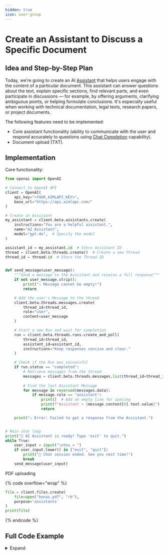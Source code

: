 ```yaml
---
hidden: true
icon: user-group
---
```


# Create an Assistant to Discuss a Specific Document

## Idea and Step-by-Step Plan

Today, we’re going to create an AI [Assistant](../solutions/openai/assistants/) that helps users engage with the content of a particular document. This assistant can answer questions about the text, explain specific sections, find relevant parts, and even participate in discussions — for example, by offering arguments, clarifying ambiguous points, or helping formulate conclusions. It's especially useful when working with technical documentation, legal texts, research papers, or project documents.

The following features need to be implemented:

* Core assistant functionality (ability to communicate with the user and respond accurately to questions using [Chat Completion](../capabilities/completion-or-chat-models.md) capability).
* Document upload (TXT).

## Implementation

Core functionality:

```python
from openai import OpenAI

# Connect to OpenAI API
client = OpenAI(
    api_key="<YOUR_AIMLAPI_KEY>",
    base_url="https://api.aimlapi.com/"
)

# Create an Assistant
my_assistant = client.beta.assistants.create(
    instructions="You are a helpful assistant.",
    name="AI Assistant",
    model="gpt-4o",  # Specify the model
)

assistant_id = my_assistant.id  # Store Assistant ID
thread = client.beta.threads.create()  # Create a new Thread
thread_id = thread.id  # Store the Thread ID


def send_message(user_message):
    """Send a message to the Assistant and receive a full response"""
    if not user_message.strip():
        print("⚠️ Message cannot be empty!")
        return

    # Add the user's Message to the thread
    client.beta.threads.messages.create(
        thread_id=thread_id,
        role="user",
        content=user_message
    )

    # Start a new Run and wait for completion
    run = client.beta.threads.runs.create_and_poll(
        thread_id=thread_id,
        assistant_id=assistant_id,
        instructions="Keep responses concise and clear."
    )

    # Check if the Run was successful
    if run.status == "completed":
        # Retrieve messages from the thread
        messages = client.beta.threads.messages.list(thread_id=thread_id)
        
        # Find the last Assistant Message
        for message in reversed(messages.data):
            if message.role == "assistant":
                print()  # Add an empty line for spacing
                print(f"Assistant > {message.content[0].text.value}")
                return

    print("⚠️ Error: Failed to get a response from the Assistant.")


# Main chat loop
print("🤖 AI Assistant is ready! Type 'exit' to quit.")
while True:
    user_input = input("\nYou > ")
    if user_input.lower() in ["exit", "quit"]:
        print("👋 Chat session ended. See you next time!")
        break
    send_message(user_input)

```

PDF uploading

{% code overflow="wrap" %}
```python
file = client.files.create(
    file=open("bonus.pdf", "rb"),
    purpose='assistants'
)
print(file)
```
{% endcode %}

## Full Code Example

<details>

<summary>Expand</summary>



{% code overflow="wrap" %}
```python
```
{% endcode %}

</details>
